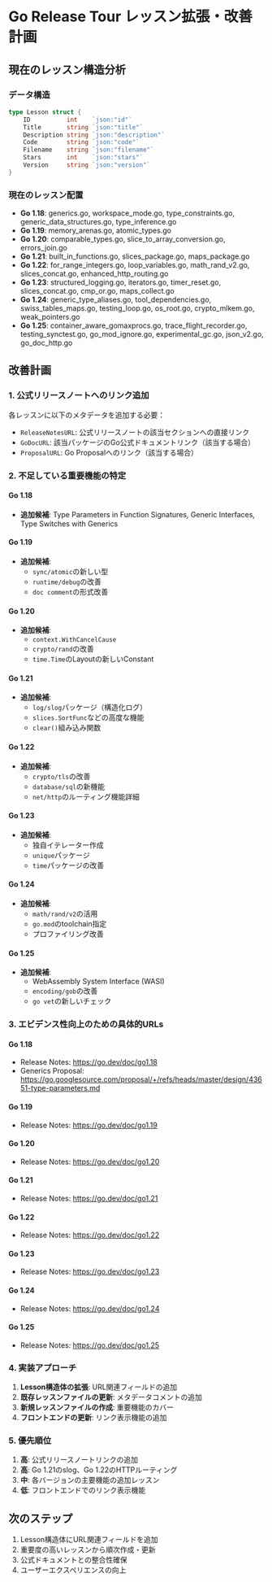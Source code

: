 # Go Release Tour レッスン拡張・改善計画

## 現在のレッスン構造分析

### データ構造
```go
type Lesson struct {
    ID          int    `json:"id"`
    Title       string `json:"title"`
    Description string `json:"description"`
    Code        string `json:"code"`
    Filename    string `json:"filename"`
    Stars       int    `json:"stars"`
    Version     string `json:"version"`
}
```

### 現在のレッスン配置
- **Go 1.18**: generics.go, workspace_mode.go, type_constraints.go, generic_data_structures.go, type_inference.go
- **Go 1.19**: memory_arenas.go, atomic_types.go
- **Go 1.20**: comparable_types.go, slice_to_array_conversion.go, errors_join.go
- **Go 1.21**: built_in_functions.go, slices_package.go, maps_package.go
- **Go 1.22**: for_range_integers.go, loop_variables.go, math_rand_v2.go, slices_concat.go, enhanced_http_routing.go
- **Go 1.23**: structured_logging.go, iterators.go, timer_reset.go, slices_concat.go, cmp_or.go, maps_collect.go
- **Go 1.24**: generic_type_aliases.go, tool_dependencies.go, swiss_tables_maps.go, testing_loop.go, os_root.go, crypto_mlkem.go, weak_pointers.go
- **Go 1.25**: container_aware_gomaxprocs.go, trace_flight_recorder.go, testing_synctest.go, go_mod_ignore.go, experimental_gc.go, json_v2.go, go_doc_http.go

## 改善計画

### 1. 公式リリースノートへのリンク追加
各レッスンに以下のメタデータを追加する必要：
- `ReleaseNotesURL`: 公式リリースノートの該当セクションへの直接リンク
- `GoDocURL`: 該当パッケージのGo公式ドキュメントリンク（該当する場合）
- `ProposalURL`: Go Proposalへのリンク（該当する場合）

### 2. 不足している重要機能の特定

#### Go 1.18
- **追加候補**: Type Parameters in Function Signatures, Generic Interfaces, Type Switches with Generics

#### Go 1.19
- **追加候補**: 
  - `sync/atomic`の新しい型
  - `runtime/debug`の改善
  - `doc comment`の形式改善

#### Go 1.20
- **追加候補**:
  - `context.WithCancelCause`
  - `crypto/rand`の改善
  - `time.Time`のLayoutの新しいConstant

#### Go 1.21
- **追加候補**:
  - `log/slog`パッケージ（構造化ログ）
  - `slices.SortFunc`などの高度な機能
  - `clear()`組み込み関数

#### Go 1.22
- **追加候補**:
  - `crypto/tls`の改善
  - `database/sql`の新機能
  - `net/http`のルーティング機能詳細

#### Go 1.23
- **追加候補**:
  - 独自イテレーター作成
  - `unique`パッケージ
  - `time`パッケージの改善

#### Go 1.24
- **追加候補**:
  - `math/rand/v2`の活用
  - `go.mod`のtoolchain指定
  - プロファイリング改善

#### Go 1.25
- **追加候補**:
  - WebAssembly System Interface (WASI)
  - `encoding/gob`の改善
  - `go vet`の新しいチェック

### 3. エビデンス性向上のための具体的URLs

#### Go 1.18
- Release Notes: https://go.dev/doc/go1.18
- Generics Proposal: https://go.googlesource.com/proposal/+/refs/heads/master/design/43651-type-parameters.md

#### Go 1.19  
- Release Notes: https://go.dev/doc/go1.19

#### Go 1.20
- Release Notes: https://go.dev/doc/go1.20

#### Go 1.21
- Release Notes: https://go.dev/doc/go1.21

#### Go 1.22
- Release Notes: https://go.dev/doc/go1.22

#### Go 1.23
- Release Notes: https://go.dev/doc/go1.23

#### Go 1.24
- Release Notes: https://go.dev/doc/go1.24

#### Go 1.25
- Release Notes: https://go.dev/doc/go1.25

### 4. 実装アプローチ
1. **Lesson構造体の拡張**: URL関連フィールドの追加
2. **既存レッスンファイルの更新**: メタデータコメントの追加
3. **新規レッスンファイルの作成**: 重要機能のカバー
4. **フロントエンドの更新**: リンク表示機能の追加

### 5. 優先順位
1. **高**: 公式リリースノートリンクの追加
2. **高**: Go 1.21のslog、Go 1.22のHTTPルーティング
3. **中**: 各バージョンの主要機能の追加レッスン
4. **低**: フロントエンドでのリンク表示機能

## 次のステップ
1. Lesson構造体にURL関連フィールドを追加
2. 重要度の高いレッスンから順次作成・更新
3. 公式ドキュメントとの整合性確保
4. ユーザーエクスペリエンスの向上